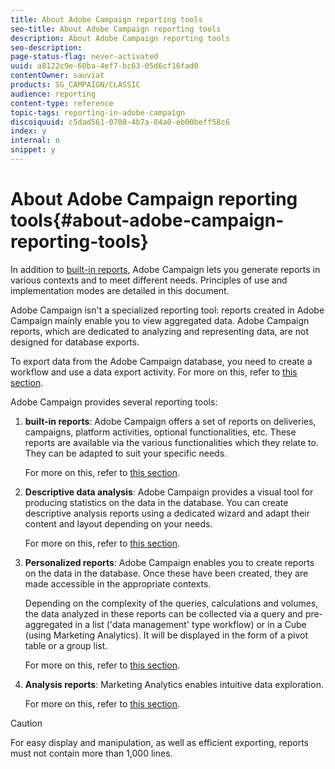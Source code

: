 ```yaml
---
title: About Adobe Campaign reporting tools
seo-title: About Adobe Campaign reporting tools
description: About Adobe Campaign reporting tools
seo-description: 
page-status-flag: never-activated
uuid: a8122c9e-60ba-4ef7-bc63-05d6cf16fad0
contentOwner: sauviat
products: SG_CAMPAIGN/CLASSIC
audience: reporting
content-type: reference
topic-tags: reporting-in-adobe-campaign
discoiquuid: c5dad561-0708-4b7a-84a0-eb00beff58c6
index: y
internal: n
snippet: y
---
```


# About Adobe Campaign reporting tools{#about-adobe-campaign-reporting-tools}

In addition to [built-in reports](https://helpx.adobe.com/campaign/classic/reporting/using/about-campaign-built-in-reports.html), Adobe Campaign lets you generate reports in various contexts and to meet different needs. Principles of use and implementation modes are detailed in this document.

Adobe Campaign isn't a specialized reporting tool: reports created in Adobe Campaign mainly enable you to view aggregated data. Adobe Campaign reports, which are dedicated to analyzing and representing data, are not designed for database exports.

To export data from the Adobe Campaign database, you need to create a workflow and use a data export activity. For more on this, refer to [this section](https://helpx.adobe.com/campaign/classic/workflow/using/about-action-activities.html).

Adobe Campaign provides several reporting tools:

1. **built-in reports**: Adobe Campaign offers a set of reports on deliveries, campaigns, platform activities, optional functionalities, etc. These reports are available via the various functionalities which they relate to. They can be adapted to suit your specific needs.

   For more on this, refer to [this section](https://helpx.adobe.com/campaign/classic/reporting/using/about-campaign-built-in-reports.html).

1. **Descriptive data analysis**: Adobe Campaign provides a visual tool for producing statistics on the data in the database. You can create descriptive analysis reports using a dedicated wizard and adapt their content and layout depending on your needs.

   For more on this, refer to [this section](https://helpx.adobe.com/campaign/classic/reporting/using/about-descriptive-analysis.html).

1. **Personalized reports**: Adobe Campaign enables you to create reports on the data in the database. Once these have been created, they are made accessible in the appropriate contexts.

   Depending on the complexity of the queries, calculations and volumes, the data analyzed in these reports can be collected via a query and pre-aggregated in a list ('data management' type workflow) or in a Cube (using Marketing Analytics). It will be displayed in the form of a pivot table or a group list.

   For more on this, refer to [this section](https://helpx.adobe.com/campaign/classic/reporting/using/about-reports-creation-in-campaign.html).

1. **Analysis reports**: Marketing Analytics enables intuitive data exploration.

   For more on this, refer to [this section](https://helpx.adobe.com/campaign/classic/reporting/using/about-cubes.html).

>[!CAUTION]
>
>For easy display and manipulation, as well as efficient exporting, reports must not contain more than 1,000 lines.

